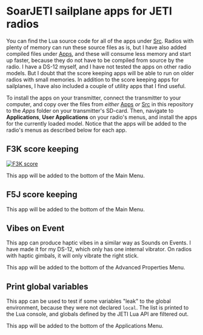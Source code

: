 # SoarJETI sailplane apps for JETI radios
You can find the Lua source code for all of the apps under [Src](https://github.com/jfrickmann/SoarJETI/tree/main/Src). Radios with plenty of memory can run these source files as is, but I have also added compiled files under [Apps](https://github.com/jfrickmann/SoarJETI/tree/main/Apps), and these will consume less memory and start up faster, because they do not have to be compiled from source by the radio. I have a DS-12 myself, and I have not tested the apps on other radio models. But I doubt that the score keeping apps will be able to run on older radios with small memories.
In addition to the score keeping apps for sailplanes, I have also included a couple of utility apps that I find useful.

To install the apps on your transmitter, connect the transmitter to your computer, and copy over the files from *either* [Apps](https://github.com/jfrickmann/SoarJETI/tree/main/Apps) *or* [Src](https://github.com/jfrickmann/SoarJETI/tree/main/Src) in this repository to the *Apps* folder on your transmitter's SD-card. Then, navigate to **Applications**, **User Applications** on your radio's menus, and install the apps for the currently loaded model. Notice that the apps will be added to the radio's menus as described below for each app.

## F3K score keeping

[![F3K score](http://img.youtube.com/vi/SAaVfNJSD7Y/0.jpg)](http://www.youtube.com/watch?v=SAaVfNJSD7Y "F3K score")

This app will be added to the bottom of the Main Menu.

## F5J score keeping
This app will be added to the bottom of the Main Menu.

## Vibes on Event
This app can produce haptic vibes in a similar way as Sounds on Events. I have made it for my DS-12, which only has one internal vibrator. On radios with haptic gimbals, it will only vibrate the right stick.

This app will be added to the bottom of the Advanced Properties Menu.

## Print global variables
This app can be used to test if some variables "leak" to the global environment, because they were not declared `local`. The list is printed to the Lua console, and globals defined by the JETI Lua API are filtered out.

This app will be added to the bottom of the Applications Menu.

